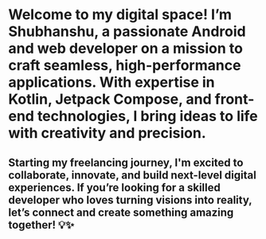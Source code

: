 # Welcome to my digital space! I’m Shubhanshu, a passionate Android and web developer on a mission to craft seamless, high-performance applications. With expertise in Kotlin, Jetpack Compose, and front-end technologies, I bring ideas to life with creativity and precision.
## Starting my freelancing journey, I'm excited to collaborate, innovate, and build next-level digital experiences. If you’re looking for a skilled developer who loves turning visions into reality, let’s connect and create something amazing together! 💡✨
